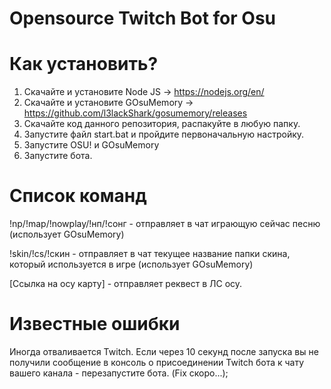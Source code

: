# Opensource Twitch Bot for Osu

# Как установить?
1. Скачайте и установите Node JS -> https://nodejs.org/en/
2. Скачайте и установите GOsuMemory -> https://github.com/l3lackShark/gosumemory/releases
3. Скачайте код данного репозитория, распакуйте в любую папку.
4. Запустите файл start.bat и пройдите первоначальную настройку.
5. Запустите OSU! и GOsuMemory
6. Запустите бота.

# Список команд
!np/!map/!nowplay/!нп/!сонг - отправляет в чат играющую сейчас песню (использует GOsuMemory)

!skin/!cs/!скин - отправляет в чат текущее название папки скина, который используется в игре (использует GOsuMemory)

[Ссылка на осу карту] - отправляет реквест в ЛС осу.

# Известные ошибки
Иногда отваливается Twitch. Если через 10 секунд после запуска вы не получили сообщение в консоль о присоединении Twitch бота к чату вашего канала - перезапустите бота. (Fix скоро...);
